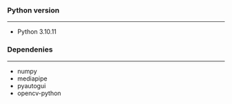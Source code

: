 ### Python version
___
- Python 3.10.11

### Dependenies
___
- numpy
- mediapipe
- pyautogui
- opencv-python
